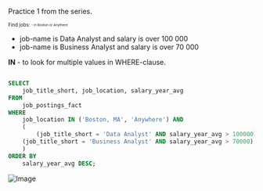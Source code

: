 Practice 1 from the series.

<sub><sup>
Find jobs:
<sub><sup> - in Boston or Anythere
- job-name is Data Analyst and salary is over 100 000
- job-name is Business Analyst and salary is over 70 000
</sup></sub>

**IN** - to look for multiple values in WHERE-clause.





```sql

SELECT 
 	job_title_short, job_location, salary_year_avg 
FROM 
 	job_postings_fact
WHERE 
 	job_location IN ('Boston, MA', 'Anywhere') AND
    (
    	(job_title_short = 'Data Analyst' AND salary_year_avg > 100000) OR
	(job_title_short = 'Business Analyst' AND salary_year_avg > 70000)
    )
ORDER BY 
	salary_year_avg DESC;

```


![Image](https://github.com/user-attachments/assets/563bcfe0-aee2-4451-a843-f44cd5e44789)

